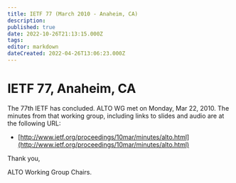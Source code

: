 ```yaml
---
title: IETF 77 (March 2010 - Anaheim, CA)
description:
published: true
date: 2022-10-26T21:13:15.000Z
tags:
editor: markdown
dateCreated: 2022-04-26T13:06:23.000Z
---
```


# IETF 77, Anaheim, CA

The 77th IETF has concluded. ALTO WG met on Monday, Mar 22, 2010.
The minutes from that working group, including links to slides and
audio are at the following URL:

- [​http://www.ietf.org/proceedings/10mar/minutes/alto.html](http://www.ietf.org/proceedings/10mar/minutes/alto.html)

Thank you,

ALTO Working Group Chairs.
